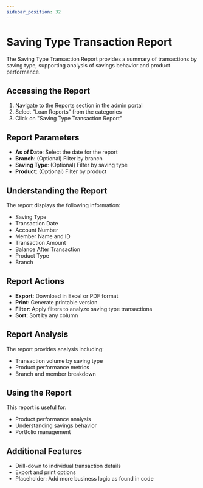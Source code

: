 ```yaml
---
sidebar_position: 32
---
```


# Saving Type Transaction Report

The Saving Type Transaction Report provides a summary of transactions by saving type, supporting analysis of savings behavior and product performance.

## Accessing the Report

1. Navigate to the Reports section in the admin portal
2. Select "Loan Reports" from the categories
3. Click on "Saving Type Transaction Report"

## Report Parameters

- **As of Date**: Select the date for the report
- **Branch**: (Optional) Filter by branch
- **Saving Type**: (Optional) Filter by saving type
- **Product**: (Optional) Filter by product

## Understanding the Report

The report displays the following information:

- Saving Type
- Transaction Date
- Account Number
- Member Name and ID
- Transaction Amount
- Balance After Transaction
- Product Type
- Branch

## Report Actions

- **Export**: Download in Excel or PDF format
- **Print**: Generate printable version
- **Filter**: Apply filters to analyze saving type transactions
- **Sort**: Sort by any column

## Report Analysis

The report provides analysis including:
- Transaction volume by saving type
- Product performance metrics
- Branch and member breakdown

## Using the Report

This report is useful for:
- Product performance analysis
- Understanding savings behavior
- Portfolio management

## Additional Features

- Drill-down to individual transaction details
- Export and print options
- Placeholder: Add more business logic as found in code 